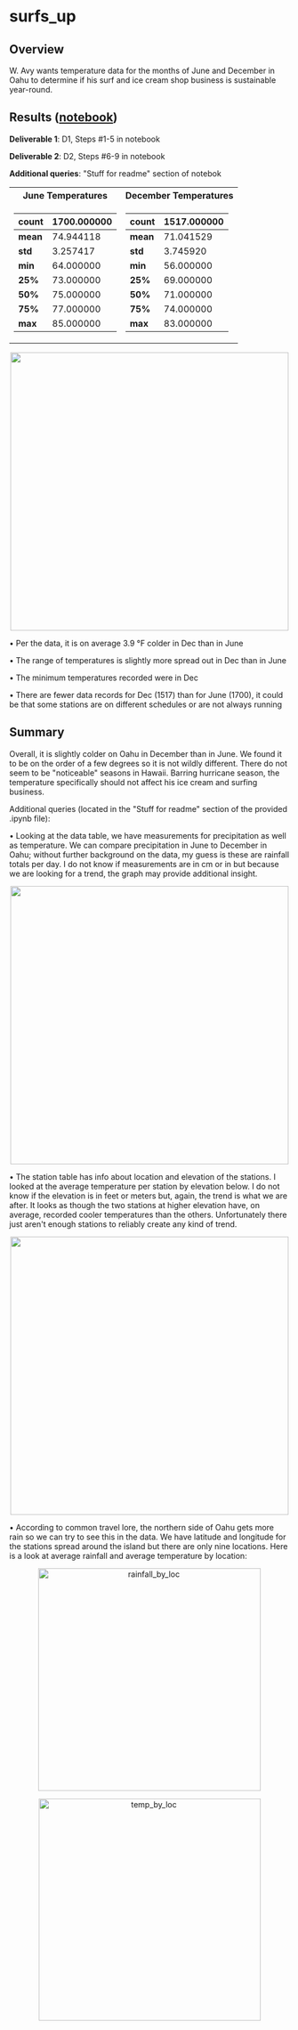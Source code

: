 # surfs_up
## Overview
W. Avy wants temperature data for the months of June and December in Oahu to determine if his surf and ice cream shop business is sustainable year-round.

## Results ([notebook](https://github.com/jzebker/surfs_up/blob/main/SurfsUp_Challenge.ipynb))

**Deliverable 1**: D1, Steps #1-5 in notebook

**Deliverable 2**: D2, Steps #6-9 in notebook

**Additional queries**: "Stuff for readme" section of notebok

<table align="center">
<tr><th>June Temperatures</th><th>December Temperatures</th></tr>
<tr><td>
<table class="tg">
<thead>
  <tr>
    <th class="tg-r1fe"><span style="font-weight:bold">count</span></th>
    <th class="tg-1uwi">1700.000000</th>
  </tr>
</thead>
<tbody>
  <tr>
    <td class="tg-gt9q"><span style="font-weight:bold">mean</span></td>
    <td class="tg-o3c1">74.944118</td>
  </tr>
  <tr>
    <td class="tg-bsnz"><span style="font-weight:bold">std</span></td>
    <td class="tg-1uwi">3.257417</td>
  </tr>
  <tr>
    <td class="tg-gt9q"><span style="font-weight:bold">min</span></td>
    <td class="tg-o3c1">64.000000</td>
  </tr>
  <tr>
    <td class="tg-bsnz"><span style="font-weight:bold">25%</span></td>
    <td class="tg-1uwi">73.000000</td>
  </tr>
  <tr>
    <td class="tg-gt9q"><span style="font-weight:bold">50%</span></td>
    <td class="tg-o3c1">75.000000</td>
  </tr>
  <tr>
    <td class="tg-bsnz"><span style="font-weight:bold">75%</span></td>
    <td class="tg-1uwi">77.000000</td>
  </tr>
  <tr>
    <td class="tg-gt9q"><span style="font-weight:bold">max</span></td>
    <td class="tg-o3c1">85.000000</td>
  </tr>
</tbody>
</table>
</td><td>
<table class="tg">
<thead>
  <tr>
    <th class="tg-5gnq"><span style="font-weight:bold">count</span></th>
    <th class="tg-yddu">1517.000000</th>
  </tr>
</thead>
<tbody>
  <tr>
    <td class="tg-gt9q"><span style="font-weight:bold">mean</span></td>
    <td class="tg-o3c1">71.041529</td>
  </tr>
  <tr>
    <td class="tg-bsnz"><span style="font-weight:bold">std</span></td>
    <td class="tg-1uwi">3.745920</td>
  </tr>
  <tr>
    <td class="tg-gt9q"><span style="font-weight:bold">min</span></td>
    <td class="tg-o3c1">56.000000</td>
  </tr>
  <tr>
    <td class="tg-bsnz"><span style="font-weight:bold">25%</span></td>
    <td class="tg-1uwi">69.000000</td>
  </tr>
  <tr>
    <td class="tg-gt9q"><span style="font-weight:bold">50%</span></td>
    <td class="tg-o3c1">71.000000</td>
  </tr>
  <tr>
    <td class="tg-bsnz"><span style="font-weight:bold">75%</span></td>
    <td class="tg-1uwi">74.000000</td>
  </tr>
  <tr>
    <td class="tg-gt9q"><span style="font-weight:bold">max</span></td>
    <td class="tg-o3c1">83.000000</td>
  </tr>
</tbody>
</table>
</td></tr> </table>

<p align="center">
  <img width="500" src=https://user-images.githubusercontent.com/84994321/128430664-12dd9a24-8829-4ab4-8394-b46e51bb3e57.png>
</p>

• Per the data, it is on average 3.9 °F colder in Dec than in June

• The range of temperatures is slightly more spread out in Dec than in June

• The minimum temperatures recorded were in Dec

• There are fewer data records for Dec (1517) than for June (1700), it could be that some stations are on different schedules or are not always running

## Summary

Overall, it is slightly colder on Oahu in December than in June.  We found it to be on the order of a few degrees so it is not wildly different.  There do not seem to be "noticeable" seasons in Hawaii.  Barring hurricane season, the temperature specifically should not affect his ice cream and surfing business.

Additional queries (located in the "Stuff for readme" section of the provided .ipynb file):

• Looking at the data table, we have measurements for precipitation as well as temperature.  We can compare precipitation in June to December in Oahu; without further background on the data, my guess is these are rainfall totals per day.  I do not know if measurements are in cm or in but because we are looking for a trend, the graph may provide additional insight.

<p align="center">
  <img width="500" src=https://user-images.githubusercontent.com/84994321/128430940-6f8cb70c-ba25-422b-a8f2-9240da27dd18.png>
</p>

• The station table has info about location and elevation of the stations.  I looked at the average temperature per station by elevation below.  I do not know if the elevation is in feet or meters but, again, the trend is what we are after.  It looks as though the two stations at higher elevation have, on average, recorded cooler temperatures than the others.  Unfortunately there just aren't enough stations to reliably create any kind of trend.

<p align="center">
  <img width="500" src=https://user-images.githubusercontent.com/84994321/128430994-ce730de8-d539-4fb5-b5e6-46963cf60248.png>
</p>

• According to common travel lore, the northern side of Oahu gets more rain so we can try to see this in the data.  We have latitude and longitude for the stations spread around the island but there are only nine locations.  Here is a look at average rainfall and average temperature by location:

<p align="center">
  <img width="400" alt="rainfall_by_loc" src="https://user-images.githubusercontent.com/84994321/128576402-e3804627-98d4-4eba-97c8-8ebee4c9aa49.png">
</p>

<p align="center">
  <img width="399" alt="temp_by_loc" src="https://user-images.githubusercontent.com/84994321/128576431-923500b7-6a32-4a4f-9b50-c801bf423487.png">
</p>
